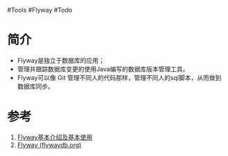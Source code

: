 #Tools #Flyway #Todo 
# 简介

- Flyway是独立于数据库的应用；
- 管理并跟踪数据库变更的使用Java编写的数据库版本管理工具。
- Flyway可以像 Git 管理不同人的代码那样，管理不同人的sql脚本，从而做到数据库同步。

# 参考
1. [Flyway基本介绍及基本使用](https://developer.aliyun.com/article/842712)
2. [Flyway (flywaydb.org)](https://flywaydb.org/)
